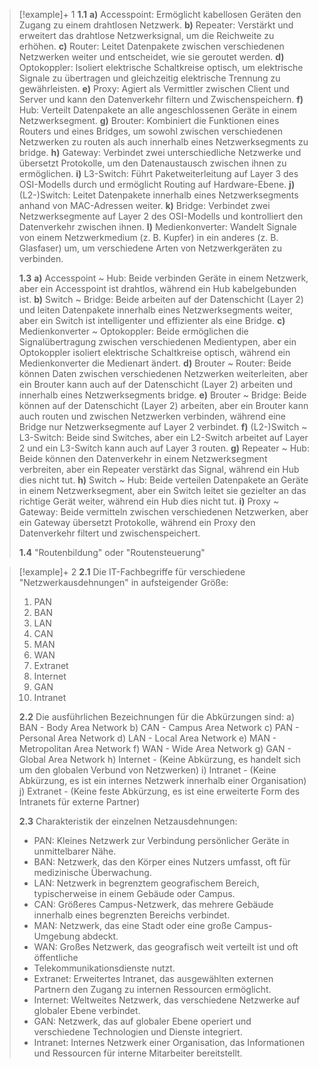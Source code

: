 > [!example]+ 1
> **1.1**
> **a)** Accesspoint: Ermöglicht kabellosen Geräten den Zugang zu einem drahtlosen Netzwerk.
> **b)** Repeater: Verstärkt und erweitert das drahtlose Netzwerksignal, um die Reichweite zu erhöhen.
> **c)** Router: Leitet Datenpakete zwischen verschiedenen Netzwerken weiter und entscheidet, wie sie geroutet werden.
> **d)** Optokoppler: Isoliert elektrische Schaltkreise optisch, um elektrische Signale zu übertragen und gleichzeitig elektrische Trennung zu gewährleisten.
> **e)** Proxy: Agiert als Vermittler zwischen Client und Server und kann den Datenverkehr filtern und Zwischenspeichern.
> **f)** Hub: Verteilt Datenpakete an alle angeschlossenen Geräte in einem Netzwerksegment.
> **g)** Brouter: Kombiniert die Funktionen eines Routers und eines Bridges, um sowohl zwischen verschiedenen Netzwerken zu routen als auch innerhalb eines Netzwerksegments zu bridge.
> **h)** Gateway: Verbindet zwei unterschiedliche Netzwerke und übersetzt Protokolle, um den Datenaustausch zwischen ihnen zu ermöglichen.
> **i)** L3-Switch: Führt Paketweiterleitung auf Layer 3 des OSI-Modells durch und ermöglicht Routing auf Hardware-Ebene.
> **j)** (L2-)Switch: Leitet Datenpakete innerhalb eines Netzwerksegments anhand von MAC-Adressen weiter.
> **k)** Bridge: Verbindet zwei Netzwerksegmente auf Layer 2 des OSI-Modells und kontrolliert den Datenverkehr zwischen ihnen.
> **l)** Medienkonverter: Wandelt Signale von einem Netzwerkmedium (z. B. Kupfer) in ein anderes (z. B. Glasfaser) um, um verschiedene Arten von Netzwerkgeräten zu verbinden.
> 
> **1.3**
> **a)** Accesspoint ~ Hub: Beide verbinden Geräte in einem Netzwerk, aber ein Accesspoint ist drahtlos, während ein Hub kabelgebunden ist.
> **b)** Switch ~ Bridge: Beide arbeiten auf der Datenschicht (Layer 2) und leiten Datenpakete innerhalb eines Netzwerksegments weiter, aber ein Switch ist intelligenter und effizienter als eine Bridge.
> **c)** Medienkonverter ~ Optokoppler: Beide ermöglichen die Signalübertragung zwischen verschiedenen Medientypen, aber ein Optokoppler isoliert elektrische Schaltkreise optisch, während ein Medienkonverter die Medienart ändert.
> **d)** Brouter ~ Router: Beide können Daten zwischen verschiedenen Netzwerken weiterleiten, aber ein Brouter kann auch auf der Datenschicht (Layer 2) arbeiten und innerhalb eines Netzwerksegments bridge.
> **e)** Brouter ~ Bridge: Beide können auf der Datenschicht (Layer 2) arbeiten, aber ein Brouter kann auch routen und zwischen Netzwerken verbinden, während eine Bridge nur Netzwerksegmente auf Layer 2 verbindet.
> **f)** (L2-)Switch ~ L3-Switch: Beide sind Switches, aber ein L2-Switch arbeitet auf Layer 2 und ein L3-Switch kann auch auf Layer 3 routen.
> **g)** Repeater ~ Hub: Beide können den Datenverkehr in einem Netzwerksegment verbreiten, aber ein Repeater verstärkt das Signal, während ein Hub dies nicht tut.
> **h)** Switch ~ Hub: Beide verteilen Datenpakete an Geräte in einem Netzwerksegment, aber ein Switch leitet sie gezielter an das richtige Gerät weiter, während ein Hub dies nicht tut.
> **i)** Proxy ~ Gateway: Beide vermitteln zwischen verschiedenen Netzwerken, aber ein Gateway übersetzt Protokolle, während ein Proxy den Datenverkehr filtert und zwischenspeichert.
> 
> **1.4**
> "Routenbildung" oder "Routensteuerung"

> [!example]+ 2
> **2.1** Die IT-Fachbegriffe für verschiedene "Netzwerkausdehnungen" in aufsteigender Größe:
> 1. PAN
> 2. BAN
> 3. LAN
> 4. CAN
> 5. MAN
> 6. WAN
> 7. Extranet
> 8. Internet
> 9. GAN
> 10. Intranet
>
>**2.2** Die ausführlichen Bezeichnungen für die Abkürzungen sind:
>a) BAN - Body Area Network
>b) CAN - Campus Area Network
>c) PAN - Personal Area Network
>d) LAN - Local Area Network
>e) MAN - Metropolitan Area Network
>f) WAN - Wide Area Network
>g) GAN - Global Area Network
>h) Internet - (Keine Abkürzung, es handelt sich um den globalen Verbund von Netzwerken)
>i) Intranet - (Keine Abkürzung, es ist ein internes Netzwerk innerhalb einer Organisation)
>j) Extranet - (Keine feste Abkürzung, es ist eine erweiterte Form des Intranets für externe Partner)
>
> **2.3** Charakteristik der einzelnen Netzausdehnungen:
> - PAN: Kleines Netzwerk zur Verbindung persönlicher Geräte in unmittelbarer Nähe.
> - BAN: Netzwerk, das den Körper eines Nutzers umfasst, oft für medizinische Überwachung.
> - LAN: Netzwerk in begrenztem geografischem Bereich, typischerweise in einem Gebäude oder Campus.
> - CAN: Größeres Campus-Netzwerk, das mehrere Gebäude innerhalb eines begrenzten Bereichs verbindet.
> - MAN: Netzwerk, das eine Stadt oder eine große Campus-Umgebung abdeckt.
> - WAN: Großes Netzwerk, das geografisch weit verteilt ist und oft öffentliche
> - Telekommunikationsdienste nutzt.
> - Extranet: Erweitertes Intranet, das ausgewählten externen Partnern den Zugang zu internen Ressourcen ermöglicht.
> - Internet: Weltweites Netzwerk, das verschiedene Netzwerke auf globaler Ebene verbindet.
> - GAN: Netzwerk, das auf globaler Ebene operiert und verschiedene Technologien und Dienste integriert.
> - Intranet: Internes Netzwerk einer Organisation, das Informationen und Ressourcen für interne Mitarbeiter bereitstellt.

